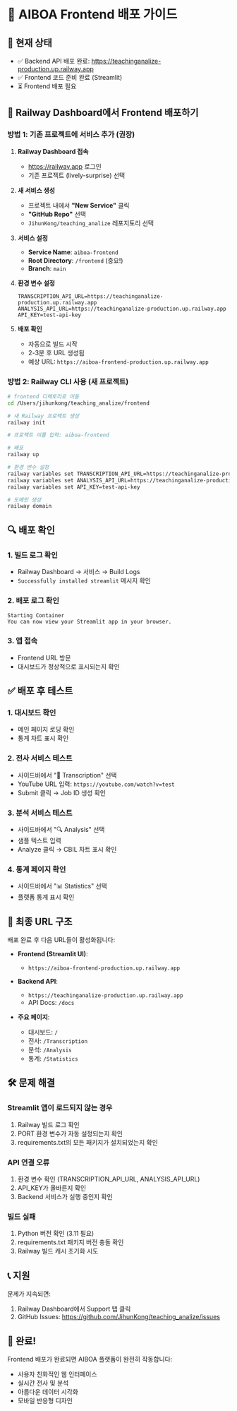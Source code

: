 # 🎨 AIBOA Frontend 배포 가이드

## 📍 현재 상태
- ✅ Backend API 배포 완료: https://teachinganalize-production.up.railway.app
- ✅ Frontend 코드 준비 완료 (Streamlit)
- ⏳ Frontend 배포 필요

## 🚀 Railway Dashboard에서 Frontend 배포하기

### 방법 1: 기존 프로젝트에 서비스 추가 (권장)

1. **Railway Dashboard 접속**
   - https://railway.app 로그인
   - 기존 프로젝트 (lively-surprise) 선택

2. **새 서비스 생성**
   - 프로젝트 내에서 **"New Service"** 클릭
   - **"GitHub Repo"** 선택
   - `JihunKong/teaching_analize` 레포지토리 선택

3. **서비스 설정**
   - **Service Name**: `aiboa-frontend`
   - **Root Directory**: `/frontend` (중요!)
   - **Branch**: `main`

4. **환경 변수 설정**
   ```
   TRANSCRIPTION_API_URL=https://teachinganalize-production.up.railway.app
   ANALYSIS_API_URL=https://teachinganalize-production.up.railway.app
   API_KEY=test-api-key
   ```

5. **배포 확인**
   - 자동으로 빌드 시작
   - 2-3분 후 URL 생성됨
   - 예상 URL: `https://aiboa-frontend-production.up.railway.app`

### 방법 2: Railway CLI 사용 (새 프로젝트)

```bash
# frontend 디렉토리로 이동
cd /Users/jihunkong/teaching_analize/frontend

# 새 Railway 프로젝트 생성
railway init

# 프로젝트 이름 입력: aiboa-frontend

# 배포
railway up

# 환경 변수 설정
railway variables set TRANSCRIPTION_API_URL=https://teachinganalize-production.up.railway.app
railway variables set ANALYSIS_API_URL=https://teachinganalize-production.up.railway.app
railway variables set API_KEY=test-api-key

# 도메인 생성
railway domain
```

## 🔍 배포 확인

### 1. 빌드 로그 확인
- Railway Dashboard → 서비스 → Build Logs
- `Successfully installed streamlit` 메시지 확인

### 2. 배포 로그 확인
```
Starting Container
You can now view your Streamlit app in your browser.
```

### 3. 앱 접속
- Frontend URL 방문
- 대시보드가 정상적으로 표시되는지 확인

## ✅ 배포 후 테스트

### 1. 대시보드 확인
- 메인 페이지 로딩 확인
- 통계 차트 표시 확인

### 2. 전사 서비스 테스트
- 사이드바에서 "📝 Transcription" 선택
- YouTube URL 입력: `https://youtube.com/watch?v=test`
- Submit 클릭 → Job ID 생성 확인

### 3. 분석 서비스 테스트
- 사이드바에서 "🔍 Analysis" 선택
- 샘플 텍스트 입력
- Analyze 클릭 → CBIL 차트 표시 확인

### 4. 통계 페이지 확인
- 사이드바에서 "📊 Statistics" 선택
- 플랫폼 통계 표시 확인

## 🎯 최종 URL 구조

배포 완료 후 다음 URL들이 활성화됩니다:

- **Frontend (Streamlit UI)**: 
  - `https://aiboa-frontend-production.up.railway.app`
  
- **Backend API**: 
  - `https://teachinganalize-production.up.railway.app`
  - API Docs: `/docs`
  
- **주요 페이지**:
  - 대시보드: `/`
  - 전사: `/Transcription`
  - 분석: `/Analysis`
  - 통계: `/Statistics`

## 🛠 문제 해결

### Streamlit 앱이 로드되지 않는 경우
1. Railway 빌드 로그 확인
2. PORT 환경 변수가 자동 설정되는지 확인
3. requirements.txt의 모든 패키지가 설치되었는지 확인

### API 연결 오류
1. 환경 변수 확인 (TRANSCRIPTION_API_URL, ANALYSIS_API_URL)
2. API_KEY가 올바른지 확인
3. Backend 서비스가 실행 중인지 확인

### 빌드 실패
1. Python 버전 확인 (3.11 필요)
2. requirements.txt 패키지 버전 충돌 확인
3. Railway 빌드 캐시 초기화 시도

## 📞 지원

문제가 지속되면:
1. Railway Dashboard에서 Support 탭 클릭
2. GitHub Issues: https://github.com/JihunKong/teaching_analize/issues

## 🎉 완료!

Frontend 배포가 완료되면 AIBOA 플랫폼이 완전히 작동합니다:
- 사용자 친화적인 웹 인터페이스
- 실시간 전사 및 분석
- 아름다운 데이터 시각화
- 모바일 반응형 디자인